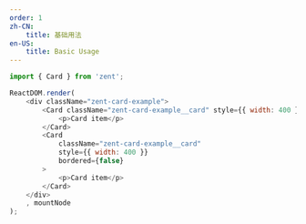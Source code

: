 ```yaml
---
order: 1
zh-CN:
	title: 基础用法
en-US:
	title: Basic Usage
---
```


```js
import { Card } from 'zent';

ReactDOM.render(
	<div className="zent-card-example">
		<Card className="zent-card-example__card" style={{ width: 400 }}>
			<p>Card item</p>
		</Card>
		<Card 
			className="zent-card-example__card" 
			style={{ width: 400 }} 
			bordered={false}
		>
			<p>Card item</p>
		</Card>
	</div>
	, mountNode
);
```

<style>
	.zent-card-example {
		padding: 20px;
		background: #f7f7f7;
	}
	.zent-card-example--flex {
		display: flex;
	}
	.zent-card-example__card {
		margin-bottom: 16px;
		margin-right: 16px;
	}
</style>
